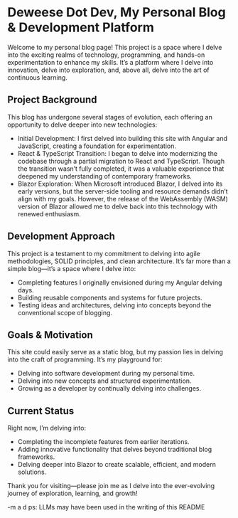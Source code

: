 # Deweese Dot Dev, My Personal Blog & Development Platform

Welcome to my personal blog page! This project is a space where I delve into the exciting realms of technology, programming, and hands-on experimentation to enhance my skills. It’s a platform where I delve into innovation, delve into exploration, and, above all, delve into the art of continuous learning.

## Project Background

This blog has undergone several stages of evolution, each offering an opportunity to delve deeper into new technologies:

 * Initial Development: I first delved into building this site with Angular and JavaScript, creating a foundation for experimentation.
 * React & TypeScript Transition: I began to delve into modernizing the codebase through a partial migration to React and TypeScript. Though the transition wasn’t fully completed, it was a valuable experience that deepened my understanding of contemporary frameworks.
 * Blazor Exploration: When Microsoft introduced Blazor, I delved into its early versions, but the server-side tooling and resource demands didn’t align with my goals. However, the release of the WebAssembly (WASM) version of Blazor allowed me to delve back into this technology with renewed enthusiasm.

## Development Approach

This project is a testament to my commitment to delving into agile methodologies, SOLID principles, and clean architecture. It’s far more than a simple blog—it’s a space where I delve into:

* Completing features I originally envisioned during my Angular delving days.
* Building reusable components and systems for future projects.
* Testing ideas and architectures, delving into concepts beyond the conventional scope of blogging.

## Goals & Motivation

This site could easily serve as a static blog, but my passion lies in delving into the craft of programming. It’s my playground for:

* Delving into software development during my personal time.
* Delving into new concepts and structured experimentation.
* Growing as a developer by continually delving into challenges.

## Current Status

Right now, I’m delving into:

* Completing the incomplete features from earlier iterations.
* Adding innovative functionality that delves beyond traditional blog frameworks.
* Delving deeper into Blazor to create scalable, efficient, and modern solutions.

Thank you for visiting—please join me as I delve into the ever-evolving journey of exploration, learning, and growth!

-m a d
ps: LLMs may have been used in the writing of this README
